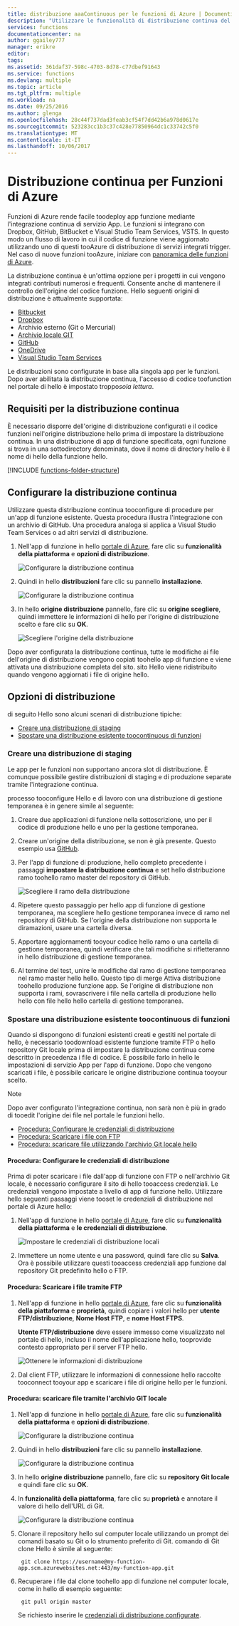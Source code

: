 ```yaml
---
title: distribuzione aaaContinuous per le funzioni di Azure | Documenti Microsoft
description: "Utilizzare le funzionalità di distribuzione continua del servizio App di Azure toopublish delle funzioni di Azure."
services: functions
documentationcenter: na
author: ggailey777
manager: erikre
editor: 
tags: 
ms.assetid: 361daf37-598c-4703-8d78-c77dbef91643
ms.service: functions
ms.devlang: multiple
ms.topic: article
ms.tgt_pltfrm: multiple
ms.workload: na
ms.date: 09/25/2016
ms.author: glenga
ms.openlocfilehash: 28c44f737dad3feab3cf54f7dd42b6a978d0617e
ms.sourcegitcommit: 523283cc1b3c37c428e77850964dc1c33742c5f0
ms.translationtype: MT
ms.contentlocale: it-IT
ms.lasthandoff: 10/06/2017
---
```

# <a name="continuous-deployment-for-azure-functions"></a>Distribuzione continua per Funzioni di Azure
Funzioni di Azure rende facile toodeploy app funzione mediante l'integrazione continua di servizio App. Le funzioni si integrano con Dropbox, GitHub, BitBucket e Visual Studio Team Services, VSTS. In questo modo un flusso di lavoro in cui il codice di funzione viene aggiornato utilizzando uno di questi tooAzure di distribuzione di servizi integrati trigger. Nel caso di nuove funzioni tooAzure, iniziare con [panoramica delle funzioni di Azure](functions-overview.md).

La distribuzione continua è un'ottima opzione per i progetti in cui vengono integrati contributi numerosi e frequenti. Consente anche di mantenere il controllo dell'origine del codice funzione. Hello seguenti origini di distribuzione è attualmente supportata:

* [Bitbucket](https://bitbucket.org/)
* [Dropbox](https://www.dropbox.com/)
* Archivio esterno (Git o Mercurial)
* [Archivio locale GIT](../app-service-web/app-service-deploy-local-git.md)
* [GitHub](https://github.com)
* [OneDrive](https://onedrive.live.com/)
* [Visual Studio Team Services](https://www.visualstudio.com/team-services/)

Le distribuzioni sono configurate in base alla singola app per le funzioni. Dopo aver abilitata la distribuzione continua, l'accesso di codice toofunction nel portale di hello è impostato troppo*sola lettura*.

## <a name="continuous-deployment-requirements"></a>Requisiti per la distribuzione continua

È necessario disporre dell'origine di distribuzione configurati e il codice funzioni nell'origine distribuzione hello prima di impostare la distribuzione continua. In una distribuzione di app di funzione specificata, ogni funzione si trova in una sottodirectory denominata, dove il nome di directory hello è il nome di hello della funzione hello.  

[!INCLUDE [functions-folder-structure](../../includes/functions-folder-structure.md)]

## <a name="set-up-continuous-deployment"></a>Configurare la distribuzione continua
Utilizzare questa distribuzione continua tooconfigure di procedure per un'app di funzione esistente. Questa procedura illustra l'integrazione con un archivio di GitHub. Una procedura analoga si applica a Visual Studio Team Services o ad altri servizi di distribuzione.

1. Nell'app di funzione in hello [portale di Azure](https://portal.azure.com), fare clic su **funzionalità della piattaforma** e **opzioni di distribuzione**. 
   
    ![Configurare la distribuzione continua](./media/functions-continuous-deployment/setup-deployment.png)
 
2. Quindi in hello **distribuzioni** fare clic su pannello **installazione**.
 
    ![Configurare la distribuzione continua](./media/functions-continuous-deployment/setup-deployment-1.png)
   
2. In hello **origine distribuzione** pannello, fare clic su **origine scegliere**, quindi immettere le informazioni di hello per l'origine di distribuzione scelto e fare clic su **OK**.
   
    ![Scegliere l'origine della distribuzione](./media/functions-continuous-deployment/choose-deployment-source.png)

Dopo aver configurata la distribuzione continua, tutte le modifiche ai file dell'origine di distribuzione vengono copiati toohello app di funzione e viene attivata una distribuzione completa del sito. sito Hello viene ridistribuito quando vengono aggiornati i file di origine hello.

## <a name="deployment-options"></a>Opzioni di distribuzione

di seguito Hello sono alcuni scenari di distribuzione tipiche:

- [Creare una distribuzione di staging](#staging)
- [Spostare una distribuzione esistente toocontinuous di funzioni](#existing)

<a name="staging"></a>
### <a name="create-a-staging-deployment"></a>Creare una distribuzione di staging

Le app per le funzioni non supportano ancora slot di distribuzione. È comunque possibile gestire distribuzioni di staging e di produzione separate tramite l'integrazione continua.

processo tooconfigure Hello e di lavoro con una distribuzione di gestione temporanea è in genere simile al seguente:

1. Creare due applicazioni di funzione nella sottoscrizione, uno per il codice di produzione hello e uno per la gestione temporanea. 

2. Creare un'origine della distribuzione, se non è già presente. Questo esempio usa [GitHub].

3. Per l'app di funzione di produzione, hello completo precedente i passaggi **impostare la distribuzione continua** e set hello distribuzione ramo toohello ramo master del repository di GitHub.
   
    ![Scegliere il ramo della distribuzione](./media/functions-continuous-deployment/choose-deployment-branch.png)

4. Ripetere questo passaggio per hello app di funzione di gestione temporanea, ma scegliere hello gestione temporanea invece di ramo nel repository di GitHub. Se l'origine della distribuzione non supporta le diramazioni, usare una cartella diversa.
    
5. Apportare aggiornamenti tooyour codice hello ramo o una cartella di gestione temporanea, quindi verificare che tali modifiche si rifletteranno in hello distribuzione di gestione temporanea.

6. Al termine del test, unire le modifiche dal ramo di gestione temporanea nel ramo master hello hello. Questo tipo di merge Attiva distribuzione toohello produzione funzione app. Se l'origine di distribuzione non supporta i rami, sovrascrivere i file nella cartella di produzione hello hello con file hello hello cartella di gestione temporanea.

<a name="existing"></a>
### <a name="move-existing-functions-toocontinuous-deployment"></a>Spostare una distribuzione esistente toocontinuous di funzioni
Quando si dispongono di funzioni esistenti creati e gestiti nel portale di hello, è necessario toodownload esistente funzione tramite FTP o hello repository Git locale prima di impostare la distribuzione continua come descritto in precedenza i file di codice. È possibile farlo in hello le impostazioni di servizio App per l'app di funzione. Dopo che vengono scaricati i file, è possibile caricare le origine distribuzione continua tooyour scelto.

> [!NOTE]
> Dopo aver configurato l'integrazione continua, non sarà non è più in grado di tooedit l'origine dei file nel portale le funzioni hello.

- [Procedura: Configurare le credenziali di distribuzione](#credentials)
- [Procedura: Scaricare i file con FTP](#downftp)
- [Procedura: scaricare file utilizzando l'archivio Git locale hello](#downgit)

<a name="credentials"></a>
#### <a name="how-to-configure-deployment-credentials"></a>Procedura: Configurare le credenziali di distribuzione
Prima di poter scaricare i file dall'app di funzione con FTP o nell'archivio Git locale, è necessario configurare il sito di hello tooaccess credenziali. Le credenziali vengono impostate a livello di app di funzione hello. Utilizzare hello seguenti passaggi viene tooset le credenziali di distribuzione nel portale di Azure hello:

1. Nell'app di funzione in hello [portale di Azure](https://portal.azure.com), fare clic su **funzionalità della piattaforma** e **le credenziali di distribuzione**.
   
    ![Impostare le credenziali di distribuzione locali](./media/functions-continuous-deployment/setup-deployment-credentials.png)

2. Immettere un nome utente e una password, quindi fare clic su **Salva**. Ora è possibile utilizzare questi tooaccess credenziali app funzione dal repository Git predefinito hello o FTP.

<a name="downftp"></a>
#### <a name="how-to-download-files-using-ftp"></a>Procedura: Scaricare i file tramite FTP

1. Nell'app di funzione in hello [portale di Azure](https://portal.azure.com), fare clic su **funzionalità della piattaforma** e **proprietà**, quindi copiare i valori hello per **utente FTP/distribuzione**, **Nome Host FTP**, e **nome Host FTPS**.  

    **Utente FTP/distribuzione** deve essere immesso come visualizzato nel portale di hello, incluso il nome dell'applicazione hello, tooprovide contesto appropriato per il server FTP hello.
   
    ![Ottenere le informazioni di distribuzione](./media/functions-continuous-deployment/get-deployment-credentials.png)

2. Dal client FTP, utilizzare le informazioni di connessione hello raccolte tooconnect tooyour app e scaricare i file di origine hello per le funzioni.

<a name="downgit"></a>
#### <a name="how-to-download-files-using-a-local-git-repository"></a>Procedura: scaricare file tramite l'archivio GIT locale

1. Nell'app di funzione in hello [portale di Azure](https://portal.azure.com), fare clic su **funzionalità della piattaforma** e **opzioni di distribuzione**. 
   
    ![Configurare la distribuzione continua](./media/functions-continuous-deployment/setup-deployment.png)
 
2. Quindi in hello **distribuzioni** fare clic su pannello **installazione**.
 
    ![Configurare la distribuzione continua](./media/functions-continuous-deployment/setup-deployment-1.png)
   
2. In hello **origine distribuzione** pannello, fare clic su **repository Git locale** e quindi fare clic su **OK**.

3. In **funzionalità della piattaforma**, fare clic su **proprietà** e annotare il valore di hello dell'URL di Git. 
   
    ![Configurare la distribuzione continua](./media/functions-continuous-deployment/get-local-git-deployment-url.png)

4. Clonare il repository hello sul computer locale utilizzando un prompt dei comandi basato su Git o lo strumento preferito di Git. comando di Git clone Hello è simile al seguente:
   
        git clone https://username@my-function-app.scm.azurewebsites.net:443/my-function-app.git

5. Recuperare i file dal clone toohello app di funzione nel computer locale, come in hello di esempio seguente:
   
        git pull origin master
   
    Se richiesto inserire le [credenziali di distribuzione configurate](#credentials).  

[GitHub]: https://github.com/
